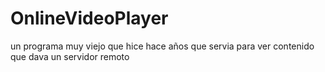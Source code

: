 # OnlineVideoPlayer

un programa muy viejo que hice hace años que servia para ver contenido que dava un servidor remoto
